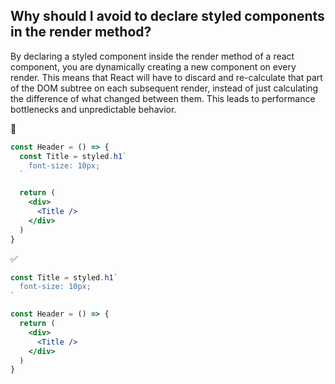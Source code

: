 ## Why should I avoid to declare styled components in the render method?

By declaring a styled component inside the render method of a react component, you are dynamically creating a new component on every render.
This means that React will have to discard and re-calculate that part of the DOM subtree on each subsequent render, instead of just calculating the difference of what changed between them. This leads to performance bottlenecks and unpredictable behavior.

🚫

```jsx
const Header = () => {
  const Title = styled.h1`
    font-size: 10px;
  `

  return (
    <div>
      <Title />
    </div>
  )
}
```

✅

```jsx
const Title = styled.h1`
  font-size: 10px;
`

const Header = () => {
  return (
    <div>
      <Title />
    </div>
  )
}
```
